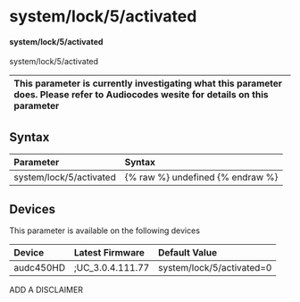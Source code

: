 ﻿---
description: system/lock/5/activated
search: false
---

# system/lock/5/activated

#### system/lock/5/activated

system/lock/5/activated


| This parameter is currently investigating what this parameter does. Please refer to Audiocodes wesite for details on this parameter | 
| :--- |

## Syntax
| Parameter | Syntax |
| :--- | :--- |
|system/lock/5/activated | {% raw %} undefined {% endraw %}|

## Devices
This parameter is available on the following devices

| Device | Latest Firmware | Default Value |
|:---|:---|:---|
| audc450HD | ;UC_3.0.4.111.77 | system/lock/5/activated=0 

ADD A DISCLAIMER

